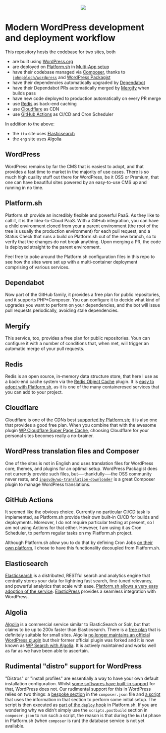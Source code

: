<p align="center"><a href="https://console.platform.sh/projects/create-project/?template=https://github.com/vincenzo/modern-wp/blob/master/template-definition.yaml&utm_campaign=deploy_on_platform?utm_medium=button&utm_source=affiliate_links&utm_content=https://github.com/vincenzo/modern-wp/blob/master/template-definition.yaml" target="_blank" title="Deploy with Platform.sh"><img src="https://platform.sh/images/deploy/deploy-button-lg-blue.svg"></a></p>

# Modern WordPress development and deployment workflow

This repository hosts the codebase for two sites, both

- are built using [WordPress.org](https://wordpress.org)
- are deployed on [Platform.sh](https://platform.sh) in [Multi-App setup](https://docs.platform.sh/configuration/app/multi-app.html)
- have their codebase managed via [Composer](https://getcomposer.org), thanks to [`johnpbloch/wordpress`](https://github.com/johnpbloch/wordpress) and [WordPress Packagist](https://wpackagist.org)
- have their dependencies automatically upgraded by [Dependabot](https://dependabot.com)
- have their Dependabot PRs automatically merged by [Mergify](https://mergify.io) when builds pass
- have new code deployed to production automatically on every PR merge
- use [Redis](https://redis.io) as back-end caching
- use [Cloudflare](https://www.cloudflare.com) as CDN
- use [GitHub Actions](https://github.com/features/actions) as CI/CD and Cron Scheduler

In addition to the above:

- the `ita` site uses [Elasticsearch](https://www.elastic.co/elasticsearch/)
- the `eng` site uses [Algolia](https://www.algolia.com)

## WordPress

WordPress remains by far the CMS that is easiest to adopt, and that provides a fast time to market in the majority of use cases. There is so much high quality stuff out there for WordPress, be it OSS or Premium, that one can have beautiful sites powered by an easy-to-use CMS up and running in no time.

## Platform.sh

Platform.sh provide an incredibly flexible and powerful PaaS. As they like to call it, it is the Idea-to-Cloud PaaS. With a GitHub integration, you can have a child environment cloned from your a parent environment (the root of the tree is usually the production environment) for each pull request, and a Status Check that runs a build on Platform.sh out of the new branch, so to verify that the changes do not break anything. Upon merging a PR, the code is deployed straight to the parent environment.

Feel free to poke around the Platform.sh configuration files in this repo to see how the sites were set up with a multi-container deployment comprising of various services.

## Dependabot

Now part of the GitHub family, it provides a free plan for public repositories, and it supports PHP+Composer. You can configure it to decide what kind of upgrades you want to perform on your dependencies, and the bot will issue pull requests periodically, avoiding stale dependencies.

## Mergify

This service, too, provides a free plan for public repositories. Youn can configure it with a number of conditions that, when met, will trigger an automatic merge of your pull requests.

## Redis

Redis is an open source, in-memory data structure store, that here I use as a back-end cache system via the [Redis Object Cache](https://wordpress.org/plugins/redis-cache/) plugin. It is [easy to adopt with Platform.sh](https://docs.platform.sh/configuration/services/redis.html), as it is one of the many containeresed services that you can add to your project.

## Cloudflare

Cloudflare is one of the CDNs best [supported by Platform.sh](https://docs.platform.sh/domains/cdn.html); it is also one that provides a good free plan.
When you combine that with the awesome plugin [WP Cloudflare Super Page Cache](https://wordpress.org/plugins/wp-cloudflare-page-cache/), choosing Cloudflare for your personal sites becomes really a no-brainer.

## WordPress translation files and Composer

One of the sites is not in English and uses translation files for WordPress core, themes, and plugins for an optimal setup. WordPress Packagist does not currently provide such files, but—–thankfully–—the OSS community never rests, and [`inpsyde/wp-translation-downloader`](https://github.com/inpsyde/wp-translation-downloader) is a great Composer plugin to manage WordPress translations.

## GitHub Actions

It seemed like the obvious choice. Currently no particular CI/CD task is implemented, as Platform.sh provide their own built-in CI/CD for builds and deployments. Moreover, I do not require particular testing at present, so I am not using Actions for that either. However, I am using it as Cron Scheduler, to perform regular tasks on my Platform.sh project.

Although Platform.sh allow you to do that by defining Cron Jobs [on their own platform](https://docs.platform.sh/configuration/app/cron.html), I chose to have this functionality decoupled from Platform.sh.

## Elasticsearch

[Elasticsearch](https://www.elastic.co/elasticsearch/) is a distributed, RESTful search and analytics engine that centrally stores your data for lightning fast search, fine‑tuned relevancy, and powerful analytics that scale with ease. [Platform.sh allows a very easy adoption of the service](https://docs.platform.sh/configuration/services/elasticsearch.html). [ElasticPress](https://github.com/10up/ElasticPress) provides a seamless integration with WordPress.

## Algolia

[Algolia](https://www.algolia.com/doc/faq/why/what-makes-algolia-different-than-elasticsearch-or-solr/) is a commercial service similar to ElasticSearch or Solr, but that claims to be up to 200x faster than Elasticsearch. There is a [free plan](https://www.algolia.com/pricing) that is definitely suitable for small sites. Algolia [no longer maintains an official WordPress plugin](https://www.algolia.com/doc/integration/wordpress/indexing/setting-up-algolia/) but their former official plugin was forked and it is now known as [WP Search with Algolia](https://wordpress.org/plugins/wp-search-with-algolia/). It is actively maintained and works well as far as we have been able to ascertain.

## Rudimental "distro" support for WordPress

"Distros" or "install profiles" are essentially a way to have your own default installation configuration. Whilst [some softwares have built-in support](https://www.drupal.org/docs/drupal-distributions) for that, WordPress does not. Our rudimental support for this in WordPress relies on two things: a [bespoke section](https://github.com/vincenzo/modern-wp/commit/e82203270889a769bef1a9d2e72f8cf060e213a9#diff-09041310fc9f9e3a7f23395f30f37f8b89818edcb546ae0d411054a11113e415R51-R66) in the `composer.json` file and [a script](https://github.com/vincenzo/modern-wp/blob/master/ita/scripts/deploy.sh) that uses the information in that section to perform some initial setup. The script is then executed as [part of the `deploy` hook](https://github.com/vincenzo/modern-wp/blob/master/ita/.platform.app.yaml#L20) in Platform.sh. If you are wondering why we didn't simply use the `scripts.postbuild` section in `composer.json` to run such a script, the reason is that during the `build` phase in Platform.sh (when `composer` is run) the database service is not yet available.
